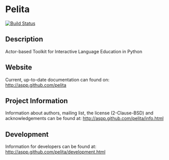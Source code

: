 # Pelita

[![Build Status](https://secure.travis-ci.org/Debilski/pelita.png)](http://travis-ci.org/Debilski/pelita)

## Description

Actor-based Toolkit for Interactive Language Education in Python

## Website

Current, up-to-date documentation can found on: http://aspp.github.com/pelita

## Project Information

Information about authors, mailing list, the license (2-Clause-BSD) and
acknowledgements can be found at: http://aspp.github.com/pelita/info.html

## Development

Information for developers can be found
at: http://aspp.github.com/pelita/development.html

